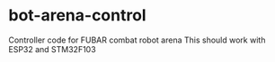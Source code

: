 # bot-arena-control
Controller code for FUBAR combat robot arena
This should work with ESP32 and STM32F103
